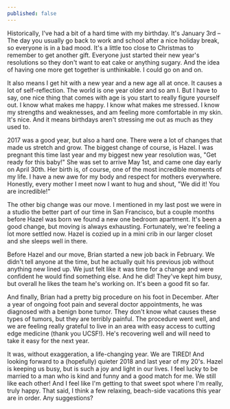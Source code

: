```yaml
---
published: false
---
```

Historically, I've had a bit of a hard time with my birthday. It's January 3rd – The day you usually go back to work and school after a nice holiday break, so everyone is in a bad mood. It's a little too close to Christmas to remember to get another gift. Everyone just started their new year's resolutions so they don't want to eat cake or anything sugary. And the idea of having one more get together is unthinkable. I could go on and on.

It also means I get hit with a new year and a new age all at once. It causes a lot of self-reflection. The world is one year older and so am I. But I have to say, one nice thing that comes with age is you start to really figure yourself out. I know what makes me happy. I know what makes me stressed. I know my strengths and weaknesses, and am feeling more comfortable in my skin. It's nice. And it means birthdays aren't stressing me out as much as they used to.

2017 was a good year, but also a hard one. There were a lot of changes that made us stretch and grow. The biggest change of course, is Hazel. I was pregnant this time last year and my biggest new year resolution was, "Get ready for this baby!" She was set to arrive May 1st, and came one day early on April 30th. Her birth is, of course, one of the most incredible moments of my life. I have a new awe for my body and respect for mothers everywhere. Honestly, every mother I meet now I want to hug and shout, "We did it! You are incredible!"

The other big change was our move. I mentioned in my last post we were in a studio the better part of our time in San Francisco, but a couple months before Hazel was born we found a new one bedroom apartment. It's been a good change, but moving is always exhausting. Fortunately, we're feeling a lot more settled now. Hazel is cozied up in a mini crib in our larger closet and she sleeps well in there.

Before Hazel and our move, Brian started a new job back in February. We didn't tell anyone at the time, but he actually quit his previous job without anything new lined up. We just felt like it was time for a change and were confident he would find something else. And he did! They've kept him busy, but overall he likes the team he's working on. It's been a good fit so far.

And finally, Brian had a pretty big procedure on his foot in December. After a year of ongoing foot pain and several doctor appointments, he was diagnosed with a benign bone tumor. They don't know what causes these types of tumors, but they are terribly painful. The procedure went well, and we are feeling really grateful to live in an area with easy access to cutting edge medicine (thank you UCSF!). He's recovering well and will need to take it easy for the next year.

It was, without exaggeration, a life-changing year. We are TIRED! And looking forward to a (hopefully) quieter 2018 and last year of my 20's. Hazel is keeping us busy, but is such a joy and light in our lives. I feel lucky to be married to a man who is kind and funny and a good match for me. We still like each other! And I feel like I'm getting to that sweet spot where I'm really, truly happy. That said, I think a few relaxing, beach-side vacations this year are in order. Any suggestions?



 

